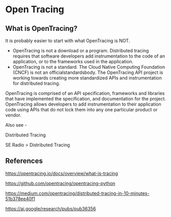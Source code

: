 # Open Tracing

## What is OpenTracing?

It is probably easier to start with what OpenTracing is NOT.

- OpenTracing is not a download or a program. Distributed tracing requires that software developers add instrumentation to the code of an application, or to the frameworks used in the application.
- OpenTracing is not a standard. The Cloud Native Computing Foundation (CNCF) is not an officialstandardsbody. The OpenTracing API project is working towards creating more standardized APIs and instrumentation for distributed tracing.

OpenTracing is comprised of an API specification, frameworks and libraries that have implemented the specification, and documentation for the project. OpenTracing allows developers to add instrumentation to their application code using APIs that do not lock them into any one particular product or vendor.

Also see -

Distributed Tracing

SE Radio > Distributed Tracing

## References

<https://opentracing.io/docs/overview/what-is-tracing>

<https://github.com/opentracing/opentracing-python>

<https://medium.com/opentracing/distributed-tracing-in-10-minutes-51b378ee40f1>

<https://ai.google/research/pubs/pub36356>
